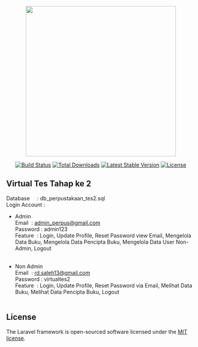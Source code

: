 <p align="center"><a href="https://laravel.com" target="_blank"><img src="https://raw.githubusercontent.com/laravel/art/master/logo-lockup/5%20SVG/2%20CMYK/1%20Full%20Color/laravel-logolockup-cmyk-red.svg" width="400"></a></p>

<p align="center">
<a href="https://travis-ci.org/laravel/framework"><img src="https://travis-ci.org/laravel/framework.svg" alt="Build Status"></a>
<a href="https://packagist.org/packages/laravel/framework"><img src="https://img.shields.io/packagist/dt/laravel/framework" alt="Total Downloads"></a>
<a href="https://packagist.org/packages/laravel/framework"><img src="https://img.shields.io/packagist/v/laravel/framework" alt="Latest Stable Version"></a>
<a href="https://packagist.org/packages/laravel/framework"><img src="https://img.shields.io/packagist/l/laravel/framework" alt="License"></a>
</p>

## Virtual Tes Tahap ke 2

Database &nbsp;&nbsp;&nbsp; : db_perpustakaan_tes2.sql <br>
Login Account : <br>
- Admin <br>
Email &nbsp;: admin_perpus@gmail.com <br>
Password : admin123 <br>
Feature &nbsp;: Login, Update Profile, Reset Password view Email, Mengelola Data Buku, Mengelola Data Pencipta Buku, Mengelola Data User Non-Admin, Logout <br> <br>

- Non Admin <br>
Email &nbsp;: rd.saleh13@gmail.com <br>
Password : virtualtes2 <br>
Feature &nbsp;: Login, Update Profile, Reset Password via Email, Melihat Data Buku, Melihat Data Pencipta Buku, Logout <br><br>

## License

The Laravel framework is open-sourced software licensed under the [MIT license](https://opensource.org/licenses/MIT).
